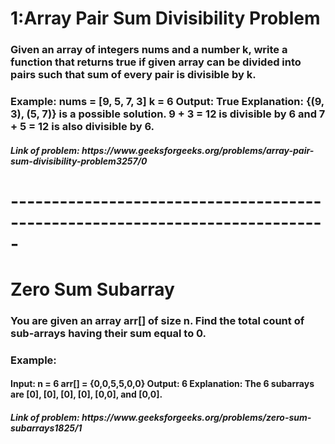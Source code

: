 <h1>1:Array Pair Sum Divisibility Problem</h1>
<h3>Given an array of integers nums and a number k, write a function that returns true if given array can be divided into pairs such that sum of every pair is divisible by k.</h3>
<h3>Example:
nums = [9, 5, 7, 3]
k = 6
Output: 
True
Explanation: 
{(9, 3), (5, 7)} is a 
possible solution. 9 + 3 = 12 is divisible
by 6 and 7 + 5 = 12 is also divisible by 6.
</h3>
<h5>Link of problem: https://www.geeksforgeeks.org/problems/array-pair-sum-divisibility-problem3257/0 </h5>

<h1>-----------------------------------------------------------------------------</h1>
<h1>Zero Sum Subarray</h1>
<h3>You are given an array arr[] of size n. Find the total count of sub-arrays having their sum equal to 0.</h3>
<h3>Example:</h3>
<h4>Input:
n = 6
arr[] = {0,0,5,5,0,0}
Output: 6
Explanation: The 6 subarrays are 
[0], [0], [0], [0], [0,0], and [0,0].</h4>
<h5>Link of problem: https://www.geeksforgeeks.org/problems/zero-sum-subarrays1825/1 </h5>
